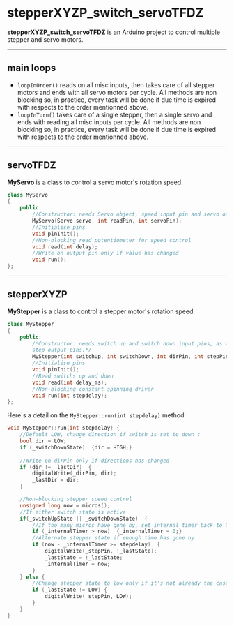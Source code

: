# stepperXYZP_switch_servoTFDZ

**stepperXYZP_switch_servoTFDZ** is an Arduino project to control multiple stepper and servo motors.

---
## main loops
- ```loopInOrder()``` reads on all misc inputs, then takes care of all stepper motors and ends with all servo motors per cycle. All methods are non blocking so, in practice, every task will be done if due time is expired with respects to the order mentionned above.
- ```loopInTurn()``` takes care of a single stepper, then a single servo and ends with reading all misc inputs per cycle. All methods are non blocking so, in practice, every task will be done if due time is expired with respects to the order mentionned above.
---
## servoTFDZ 

**MyServo** is a class to control a servo motor's rotation speed.
```c++
class MyServo
{
    public:
        //Constructor: needs Servo object, speed input pin and servo output pin
        MyServo(Servo servo, int readPin, int servoPin);
        //Initialise pins
        void pinInit();
        //Non-blocking read potentiometer for speed control
        void read(int delay);
        //Write on output pin only if value has changed
        void run();
};

```

---

## stepperXYZP

**MyStepper** is a class to control a stepper motor's rotation speed.
```c++
class MyStepper
{
    public:
        /*Constructor: needs switch up and switch down input pins, as well as the stepper's direction and
        step output pins.*/
        MyStepper(int switchUp, int switchDown, int dirPin, int stepPin);
        //Initialise pins
        void pinInit();
        //Read switchs up and down
        void read(int delay_ms);
        //Non-blocking constant spinning driver
        void run(int stepdelay);
};
```
Here's a detail on the ```MyStepper::run(int stepdelay)``` method:
```c++
void MyStepper::run(int stepdelay) {
    //Default LOW, change direction if switch is set to down :
    bool dir = LOW;
    if (_switchDownState)  {dir = HIGH;}
    
    //Write on dirPin only if directions has changed
    if (dir != _lastDir)  {
        digitalWrite(_dirPin, dir);
        _lastDir = dir;
    }

    //Non-blocking stepper speed control
    unsigned long now = micros();
    //If either switch state is active
    if(_switchUpState || _switchDownState)  {
        //If too many micros have gone by, set internal timer back to 0
        if (_internalTimer > now)  {_internalTimer = 0;}
        //Alternate stepper state if enough time has gone by
        if (now - _internalTimer >= stepdelay)  {
            digitalWrite(_stepPin, !_lastState);
            _lastState = !_lastState;
            _internalTimer = now;
        }
    } else {
        //Change stepper state to low only if it's not already the case
        if (_lastState != LOW) {
            digitalWrite(_stepPin, LOW);
        }
    }
}

```
